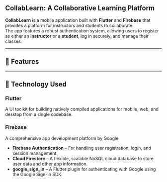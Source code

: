 ## **CollabLearn: A Collaborative Learning Platform**

**CollabLearn** is a mobile application built with **Flutter** and **Firebase** that provides a platform for instructors and students to collaborate.  
The app features a robust authentication system, allowing users to register as either an **instructor** or a **student**, log in securely, and manage their classes.

---

## 🚀 Features



---

## 🧰 Technology Used

### **Flutter**
A UI toolkit for building natively compiled applications for mobile, web, and desktop from a single codebase.

### **Firebase**
A comprehensive app development platform by Google.

- **Firebase Authentication** – For handling user registration, login, and session management.  
- **Cloud Firestore** – A flexible, scalable NoSQL cloud database to store user data and other app information.  
- **google_sign_in** – A Flutter plugin for authenticating with Google using the Google Sign-In SDK.
